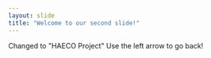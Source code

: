 ```yaml
---
layout: slide
title: "Welcome to our second slide!"
---
```

Changed to "HAECO Project"
Use the left arrow to go back!
